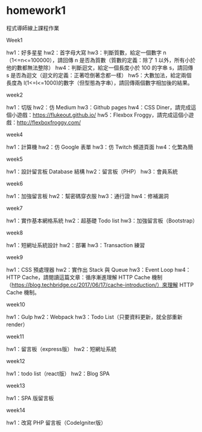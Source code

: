 # homework1
程式導師線上課程作業


Week1

hw1：好多星星
hw2：首字母大寫
hw3：判斷質數，給定一個數字 n（1<=n<=100000），請回傳 n 是否為質數（質數的定義：除了 1 以外，所有小於他的數都無法整除）
hw4：判斷迴文，給定一個長度小於 100 的字串 s，請回傳 s 是否為迴文（迴文的定義：正著唸倒著念都一樣）
hw5：大數加法，給定兩個長度為 l(1<=l<=1000)的數字（但型態為字串），請回傳兩個數字相加後的結果。


week2

hw1：切版
hw2：仿 Medium
hw3：Github pages
hw4：CSS Diner，請完成這個小遊戲：https://flukeout.github.io/
hw5：Flexbox Froggy，請完成這個小遊戲：http://flexboxfroggy.com/


week4

hw1：計算機
hw2：仿 Google 表單
hw3：仿 Twitch 頻道頁面
hw4：化繁為簡


week5

hw1：設計留言板 Database 結構
hw2：留言板（PHP）
hw3：會員系統


week6

hw1：加強留言板
hw2：幫密碼穿衣服
hw3：通行證
hw4：修補漏洞


week7

hw1：實作基本網格系統
hw2：超基礎 Todo list
hw3：加強留言板（Bootstrap）


week8

hw1：短網址系統設計
hw2：部署
hw3：Transaction 練習


week9

hw1：CSS 預處理器
hw2：實作出 Stack 與 Queue
hw3：Event Loop
hw4：HTTP Cache，請閱讀這篇文章：循序漸進理解 HTTP Cache 機制（https://blog.techbridge.cc/2017/06/17/cache-introduction/）來理解 HTTP Cache 機制。


week10

hw1：Gulp
hw2：Webpack
hw3：Todo List（只要資料更新，就全部重新 render）


week11

hw1：留言板（express版）
hw2：短網址系統


week12

hw1：todo list（react版）
hw2：Blog SPA


week13

hw1：SPA 版留言板


week14

hw1：改寫 PHP 留言板（CodeIgniter版）
